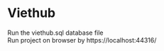 # Viethub
Run the viethub.sql database file </br>
Run project on browser by https://localhost:44316/
